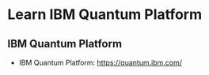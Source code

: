 # Learn IBM Quantum Platform

## IBM Quantum Platform
+ IBM Quantum Platform: https://quantum.ibm.com/
